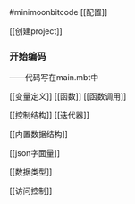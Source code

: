 #minimoonbitcode
[[配置]]

[[创建project]]


### 开始编码
——代码写在main.mbt中

[[变量定义]]
[[函数]]
[[函数调用]]

[[控制结构]]
[[迭代器]]

[[内置数据结构]]

[[json字面量]]


[[数据类型]]



[[访问控制]]